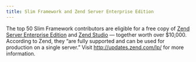 ```yaml
---
title: Slim Framework and Zend Server Enterprise Edition
---
```


The top 50 Slim Framework contributors are eligible for a free copy of
[Zend Server Enterprise Edition](http://www.zend.com/en/products/server/) and [Zend Studio](http://www.zend.com/en/products/studio/) — together worth over $10,000. According to Zend, they “are fully supported and can be used for production on a single server.” Visit <http://updates.zend.com/lp/> for more information.
